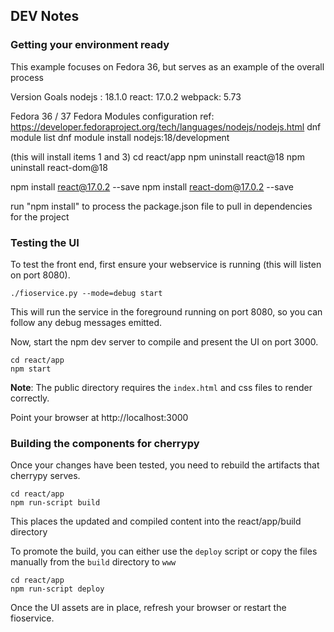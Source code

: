 
## DEV Notes

### Getting your environment ready
This example focuses on Fedora 36, but serves as an example of the overall process

Version Goals
nodejs : 18.1.0
react: 17.0.2
webpack: 5.73


Fedora 36 / 37
Fedora Modules configuration
ref: https://developer.fedoraproject.org/tech/languages/nodejs/nodejs.html
dnf module list
dnf module install nodejs:18/development

(this will install items 1 and 3)
cd react/app
npm uninstall react@18
npm uninstall react-dom@18

npm install react@17.0.2 --save
npm install react-dom@17.0.2 --save

run "npm install" to process the package.json file to pull in dependencies for the project

### Testing the UI
To test the front end, first ensure your webservice is running (this will listen on port 8080). 

```
./fioservice.py --mode=debug start
```
This will run the service in the foreground running on port 8080, so you can follow any debug messages emitted.

Now, start the npm dev server to compile and present the UI on port 3000.

```
cd react/app
npm start
```

**Note**: The public directory requires the `index.html` and css files to render correctly.

Point your browser at http://localhost:3000


### Building the components for cherrypy
Once your changes have been tested, you need to rebuild the artifacts that cherrypy serves.
```
cd react/app
npm run-script build
```
This places the updated and compiled content into the react/app/build directory

To promote the build, you can either use the `deploy` script or copy the files manually from the `build` directory to `www` 
```
cd react/app
npm run-script deploy
```

Once the UI assets are in place, refresh your browser or restart the fioservice.
